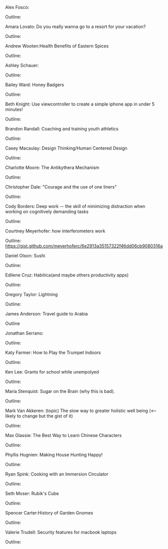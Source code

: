 Alex Fosco:

Outline:


Amara Lovato: Do you really wanna go to a resort for your vacation?

Outline:


Andrew Wooten:Health Benefits of Eastern Spices

Outline:



Ashley Schauer:

Outline:



Bailey Ward: Honey Badgers

Outline:



Beth Knight: Use viewcontroller to create a simple iphone app in under 5 minutes!

Outline: 




Brandon Randall: Coaching and training youth athletics

Outline:



Casey Macaulay: Design Thinking/Human Centered Design

Outline:



Charlotte Moore: The Antikythera Mechanism

Outline:



Christopher Dale:   "Courage and the use of one liners"

Outline:



Cody Borders: Deep work -- the skill of minimizing distraction when working on cognitively demanding tasks

Outline:



Courtney Meyerhofer: how interferometers work

Outline: https://gist.github.com/meyerhoferc/6e2913a35157322f46dd06cb9080316a




Daniel Olson: Sushi

Outline:


Edilene Cruz: Habitica(and maybe others productivity apps)

Outline:



Gregory Taylor: Lightning

Outline:


James Anderson: Travel guide to Arabia

Outline



Jonathan Serrano:

Outline:



Katy Farmer: How to Play the Trumpet Indoors

Outline:



Ken Lee: Grants for school while unempolyed

Outline: 



Maria Stenquist: Sugar on the Brain (why this is bad). 

Outline:



Mark Van Akkeren: (topic) The slow way to greater holistic well being (<-- likely to change but the gist of it) 

Outline: 



Max Glassie: The Best Way to Learn Chinese Characters

Outline:


Phyllis Hugnien: Making House Hunting Happy!

Outline:



Ryan Spink: Cooking with an Immersion Circulator

Outline:



Seth Moser: Rubik's Cube

Outline:



Spencer Carter:History of Garden Gnomes

Outline:



Valerie Trudell: Security features for macbook laptops

Outline:



